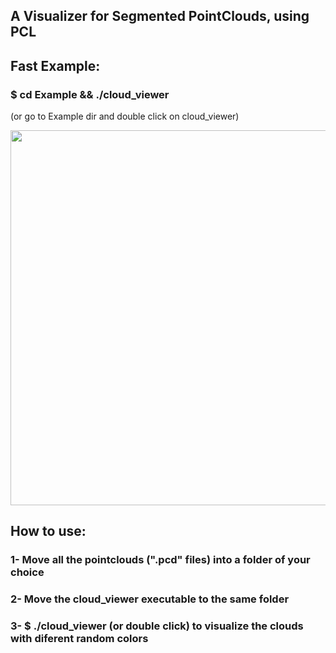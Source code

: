 ## A Visualizer for Segmented PointClouds, using PCL 

## Fast Example:
### $ cd Example && ./cloud_viewer 
(or go to Example dir and double click on cloud_viewer)

<p align="center">
  <img src="https://s22.postimg.org/p1nexop1t/printseg.png" width="600"/>
</p>



## How to use:
### 1- Move all the pointclouds (".pcd" files) into a folder of your choice
### 2- Move the cloud_viewer executable to the same folder
### 3- $ ./cloud_viewer (or double click) to visualize the clouds with diferent random colors
